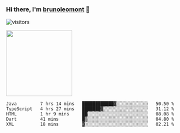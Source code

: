 ### Hi there, I'm [brunoleomont](https://www.linkedin.com/in/brunoleomont/) 👋

![visitors](https://visitor-badge.glitch.me/badge?page_id=page.id)

<img height="180em" src="https://github-readme-stats.vercel.app/api?username=brunoleomont&show_icons=true&hide_border=true&&count_private=true&include_all_commits=true" />

<!--START_SECTION:waka-->
```text
Java         7 hrs 14 mins   ████████████▓░░░░░░░░░░░░   50.50 % 
TypeScript   4 hrs 27 mins   ███████▓░░░░░░░░░░░░░░░░░   31.12 % 
HTML         1 hr 9 mins     ██░░░░░░░░░░░░░░░░░░░░░░░   08.08 % 
Dart         41 mins         █▒░░░░░░░░░░░░░░░░░░░░░░░   04.80 % 
XML          18 mins         ▓░░░░░░░░░░░░░░░░░░░░░░░░   02.21 % 
```
<!--END_SECTION:waka-->

<!--
**brunoleomont/brunoleomont** is a ✨ _special_ ✨ repository because its `README.md` (this file) appears on your GitHub profile.

Here are some ideas to get you started:

- 🔭 I’m currently working on ...
- 🌱 I’m currently learning ...
- 👯 I’m looking to collaborate on ...
- 🤔 I’m looking for help with ...
- 💬 Ask me about ...
- 📫 How to reach me: ...
- 😄 Pronouns: ...
- ⚡ Fun fact: ...
-->
